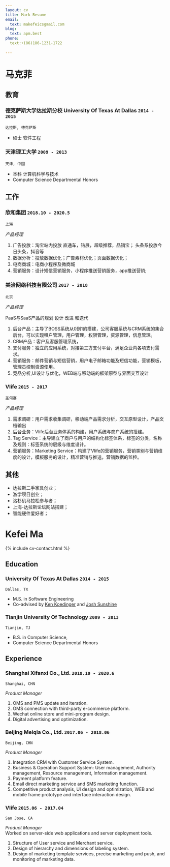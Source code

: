 ```yaml
---
layout: cv
title: Mark Resume
email:
  text: makefeicsgmail.com
blog:
  text: apm.best
phone:
  text:+(86)186-1231-1722
  
---
```


# 马克菲

<!--
include contact information from the front matter
Supported arguments:
    - homepage: url, text
    - phone
    - email
-->

## 教育

### **德克萨斯大学达拉斯分校 University Of Texas At Dallas** `2014 - 2015`

```
达拉斯, 德克萨斯 
```

- 硕士 软件工程

### **天津理工大学** `2009 - 2013`

```
天津, 中国
```

- 本科 计算机科学与技术
- Computer Science Departmental Honors


## 工作

### **欣和集团** `2018.10 - 2020.5`

```
上海
```

_产品经理_<br>

1. 广告投放：淘宝站内投放 直通车，钻展，超级推荐，品销宝； 头条系投放今日头条，抖音等
2. 数据分析：投放数据优化；广告素材优化；页面数据优化；
3. 电商商城：电商小程序及微商城
4. 营销服务：设计短信营销服务，小程序推送营销服务，app推送营销;

### **美洽网络科技有限公司** `2017 - 2018`

```
北京
```

_产品经理_<br>


PaaS与SaaS产品的规划 设计 改进 和迭代

1. 后台产品：主导了BOSS系统从0到1的搭建，公司客服系统与CRM系统的集合后台，可以实现租户管理，用户管理，权限管理，资源管理，信息管理。
2. CRM产品：客户及客服管理系统，
3. 支付服务：独立的应用系统，对接第三方支付平台，满足企业内各项支付需求。
4. 营销服务：邮件营销与短信营销，用户电子邮箱功能及短信功能，营销模板，管理员控制资源使用。
5. 竞品分析,UI设计与优化，WEB端与移动端的框架原型与界面交互设计


### **Vlife** `2015 - 2017`

```
圣何塞
```

_产品经理_<br>

1. 需求调研：用户需求收集调研，移动端产品需求分析，交互原型设计，产品文档输出
2. 后台业务：Vlife后台业务体系的构建，用户系统与商户系统的搭建。
3. Tag Service：主导建立了商户与用户的结构化标签体系，标签的分类，名称及规则：标签系统的层级与维度设计。
4. 营销服务：Marketing Service：构建了Vlife的营销服务，营销类别与营销维度的设计，模板服务的设计，精准营销与推送，营销数据的监控。


## 其他

- 达拉斯二手家具创业；
- 游学项目创业；
- 洛杉矶马拉松参与者；
- 上海-达拉斯论坛网站搭建；
- 智能硬件爱好者；


<!-- ### Footer

Last updated: May 2020 -->

# Kefei **Ma**

<!--
include contact information from the front matter
Supported arguments:
    - homepage: url, text
    - phone
    - email
-->

{% include cv-contact.html %}

## Education

### **University Of Texas At Dallas** `2014 - 2015`

```
Dallas, TX 
```

- M.S. in Software Engineering
- Co-advised by [Ken Koedinger](http://pact.cs.cmu.edu/koedinger.html) and [Josh Sunshine](http://www.cs.cmu.edu/~jssunshi/)

### **Tianjin University Of Technology** `2009 - 2013`

```
Tianjin, TJ
```

- B.S. in Computer Science,
- Computer Science Departmental Honors


## Experience

### **Shanghai Xifanxi Co., Ltd.** `2018.10 - 2020.6`

```
Shanghai, CHN
```

_Product Manager_<br>

1. OMS and PMS update and iteration.
2. OMS connection with third-party e-commerce platform.
3. Wechat online store and mini-program design.
4. Digital advertising and optimization.

### **Beijing Meiqia Co., Ltd.** `2017.06 - 2018.06`

```
Beijing, CHN
```

_Product Manager_<br>
1. Integration CRM with Customer Service System.
2. Business & Operation Support System: User management, Authority management, Resource management, Information management.
3. Payment platform feature.
4. Email direct marketing service and SMS marketing function.
5. Competitive product analysis, UI design and optimization, WEB and mobile frame prototype and interface interaction design.


### **Vlife** `2015.06 - 2017.04`

```
San Jose, CA
```

_Product Manager_<br>
Worked on server-side web applications and server deployment tools.

1. Structure of User service and Merchant service.
2. Design of hierarchy and dimensions of labeling system.
3. Design of marketing template services, precise marketing and push, and monitoring of marketing data.


<!-- ### Footer

Last updated: May 2020 -->
